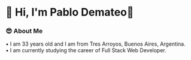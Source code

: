# 👋 Hi, I'm Pablo Demateo🚀

### 😎 About Me
• I am 33 years old and I am from Tres Arroyos, Buenos Aires, Argentina. </br>
• I am currently studying the career of Full Stack Web Developer.
<!---
## 🛠 Skills

Comming soon!

  ![JavaScript](https://img.shields.io/badge/-JavaScript-333333?style=flat&logo=javascript)
  ![Typescript](https://img.shields.io/badge/-Typescript-333333?style=flat&logo=typescript)
  ![HTML5](https://img.shields.io/badge/-HTML5-333333?style=flat&logo=HTML5)
  ![CSS](https://img.shields.io/badge/-CSS-333333?style=flat&logo=CSS3&logoColor=1572B6)
  ![PHP](https://img.shields.io/badge/-PHP-333333?style=flat&logo=PHP&logoColor=PHP)
  ![Node.js](https://img.shields.io/badge/-Node.js-333333?style=flat&logo=node.js)

## 🔗 Links
<a href="juan.funees@gmail.com"><img alt="Email" src="https://img.shields.io/badge/Gmail-Juan.funees@gmail.com-blue?style=flat-square&logo=gmail"></a>  
[![Instagram](https://img.shields.io/badge/Instagram-%23E4405F.svg?logo=Instagram&logoColor=white)](https://instagram.com/@juanfunees)
--->
